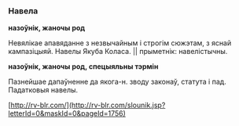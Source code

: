 ### Навела
**назоўнік, жаночы род**

Невялікае апавяданне з незвычайным і строгім сюжэтам, з яснай кампазіцыяй. Навелы Якуба Коласа. || прыметнік: навелістычны.

**назоўнік, жаночы род, спецыяльны тэрмін**

Пазнейшае дапаўненне да якога-н. зводу законаў, статута і пад. Падатковыя навелы.

<a rel="author">[http://rv-blr.com/](http://rv-blr.com/slounik.jsp?letterId=0&maskId=0&pageId=1756)</a>
